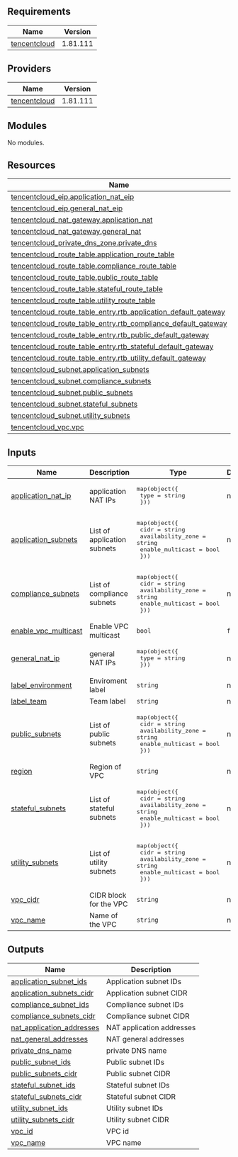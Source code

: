 ## Requirements

| Name | Version |
|------|---------|
| <a name="requirement_tencentcloud"></a> [tencentcloud](#requirement\_tencentcloud) | 1.81.111 |

## Providers

| Name | Version |
|------|---------|
| <a name="provider_tencentcloud"></a> [tencentcloud](#provider\_tencentcloud) | 1.81.111 |

## Modules

No modules.

## Resources

| Name | Type |
|------|------|
| [tencentcloud_eip.application_nat_eip](https://registry.terraform.io/providers/tencentcloudstack/tencentcloud/1.81.111/docs/resources/eip) | resource |
| [tencentcloud_eip.general_nat_eip](https://registry.terraform.io/providers/tencentcloudstack/tencentcloud/1.81.111/docs/resources/eip) | resource |
| [tencentcloud_nat_gateway.application_nat](https://registry.terraform.io/providers/tencentcloudstack/tencentcloud/1.81.111/docs/resources/nat_gateway) | resource |
| [tencentcloud_nat_gateway.general_nat](https://registry.terraform.io/providers/tencentcloudstack/tencentcloud/1.81.111/docs/resources/nat_gateway) | resource |
| [tencentcloud_private_dns_zone.private_dns](https://registry.terraform.io/providers/tencentcloudstack/tencentcloud/1.81.111/docs/resources/private_dns_zone) | resource |
| [tencentcloud_route_table.application_route_table](https://registry.terraform.io/providers/tencentcloudstack/tencentcloud/1.81.111/docs/resources/route_table) | resource |
| [tencentcloud_route_table.compliance_route_table](https://registry.terraform.io/providers/tencentcloudstack/tencentcloud/1.81.111/docs/resources/route_table) | resource |
| [tencentcloud_route_table.public_route_table](https://registry.terraform.io/providers/tencentcloudstack/tencentcloud/1.81.111/docs/resources/route_table) | resource |
| [tencentcloud_route_table.stateful_route_table](https://registry.terraform.io/providers/tencentcloudstack/tencentcloud/1.81.111/docs/resources/route_table) | resource |
| [tencentcloud_route_table.utility_route_table](https://registry.terraform.io/providers/tencentcloudstack/tencentcloud/1.81.111/docs/resources/route_table) | resource |
| [tencentcloud_route_table_entry.rtb_application_default_gateway](https://registry.terraform.io/providers/tencentcloudstack/tencentcloud/1.81.111/docs/resources/route_table_entry) | resource |
| [tencentcloud_route_table_entry.rtb_compliance_default_gateway](https://registry.terraform.io/providers/tencentcloudstack/tencentcloud/1.81.111/docs/resources/route_table_entry) | resource |
| [tencentcloud_route_table_entry.rtb_public_default_gateway](https://registry.terraform.io/providers/tencentcloudstack/tencentcloud/1.81.111/docs/resources/route_table_entry) | resource |
| [tencentcloud_route_table_entry.rtb_stateful_default_gateway](https://registry.terraform.io/providers/tencentcloudstack/tencentcloud/1.81.111/docs/resources/route_table_entry) | resource |
| [tencentcloud_route_table_entry.rtb_utility_default_gateway](https://registry.terraform.io/providers/tencentcloudstack/tencentcloud/1.81.111/docs/resources/route_table_entry) | resource |
| [tencentcloud_subnet.application_subnets](https://registry.terraform.io/providers/tencentcloudstack/tencentcloud/1.81.111/docs/resources/subnet) | resource |
| [tencentcloud_subnet.compliance_subnets](https://registry.terraform.io/providers/tencentcloudstack/tencentcloud/1.81.111/docs/resources/subnet) | resource |
| [tencentcloud_subnet.public_subnets](https://registry.terraform.io/providers/tencentcloudstack/tencentcloud/1.81.111/docs/resources/subnet) | resource |
| [tencentcloud_subnet.stateful_subnets](https://registry.terraform.io/providers/tencentcloudstack/tencentcloud/1.81.111/docs/resources/subnet) | resource |
| [tencentcloud_subnet.utility_subnets](https://registry.terraform.io/providers/tencentcloudstack/tencentcloud/1.81.111/docs/resources/subnet) | resource |
| [tencentcloud_vpc.vpc](https://registry.terraform.io/providers/tencentcloudstack/tencentcloud/1.81.111/docs/resources/vpc) | resource |

## Inputs

| Name | Description | Type | Default | Required |
|------|-------------|------|---------|:--------:|
| <a name="input_application_nat_ip"></a> [application\_nat\_ip](#input\_application\_nat\_ip) | application NAT IPs | <pre>map(object({<br>    type = string<br>  }))</pre> | n/a | yes |
| <a name="input_application_subnets"></a> [application\_subnets](#input\_application\_subnets) | List of application subnets | <pre>map(object({<br>    cidr              = string<br>    availability_zone = string<br>    enable_multicast  = bool<br>  }))</pre> | n/a | yes |
| <a name="input_compliance_subnets"></a> [compliance\_subnets](#input\_compliance\_subnets) | List of compliance subnets | <pre>map(object({<br>    cidr              = string<br>    availability_zone = string<br>    enable_multicast  = bool<br>  }))</pre> | n/a | yes |
| <a name="input_enable_vpc_multicast"></a> [enable\_vpc\_multicast](#input\_enable\_vpc\_multicast) | Enable VPC multicast | `bool` | `false` | no |
| <a name="input_general_nat_ip"></a> [general\_nat\_ip](#input\_general\_nat\_ip) | general NAT IPs | <pre>map(object({<br>    type = string<br>  }))</pre> | n/a | yes |
| <a name="input_label_environment"></a> [label\_environment](#input\_label\_environment) | Enviroment label | `string` | n/a | yes |
| <a name="input_label_team"></a> [label\_team](#input\_label\_team) | Team label | `string` | n/a | yes |
| <a name="input_public_subnets"></a> [public\_subnets](#input\_public\_subnets) | List of public subnets | <pre>map(object({<br>    cidr              = string<br>    availability_zone = string<br>    enable_multicast  = bool<br>  }))</pre> | n/a | yes |
| <a name="input_region"></a> [region](#input\_region) | Region of VPC | `string` | n/a | yes |
| <a name="input_stateful_subnets"></a> [stateful\_subnets](#input\_stateful\_subnets) | List of stateful subnets | <pre>map(object({<br>    cidr              = string<br>    availability_zone = string<br>    enable_multicast  = bool<br>  }))</pre> | n/a | yes |
| <a name="input_utility_subnets"></a> [utility\_subnets](#input\_utility\_subnets) | List of utility subnets | <pre>map(object({<br>    cidr              = string<br>    availability_zone = string<br>    enable_multicast  = bool<br>  }))</pre> | n/a | yes |
| <a name="input_vpc_cidr"></a> [vpc\_cidr](#input\_vpc\_cidr) | CIDR block for the VPC | `string` | n/a | yes |
| <a name="input_vpc_name"></a> [vpc\_name](#input\_vpc\_name) | Name of the VPC | `string` | n/a | yes |

## Outputs

| Name | Description |
|------|-------------|
| <a name="output_application_subnet_ids"></a> [application\_subnet\_ids](#output\_application\_subnet\_ids) | Application subnet IDs |
| <a name="output_application_subnets_cidr"></a> [application\_subnets\_cidr](#output\_application\_subnets\_cidr) | Application subnet CIDR |
| <a name="output_compliance_subnet_ids"></a> [compliance\_subnet\_ids](#output\_compliance\_subnet\_ids) | Compliance subnet IDs |
| <a name="output_compliance_subnets_cidr"></a> [compliance\_subnets\_cidr](#output\_compliance\_subnets\_cidr) | Compliance subnet CIDR |
| <a name="output_nat_application_addresses"></a> [nat\_application\_addresses](#output\_nat\_application\_addresses) | NAT application addresses |
| <a name="output_nat_general_addresses"></a> [nat\_general\_addresses](#output\_nat\_general\_addresses) | NAT general addresses |
| <a name="output_private_dns_name"></a> [private\_dns\_name](#output\_private\_dns\_name) | private DNS name |
| <a name="output_public_subnet_ids"></a> [public\_subnet\_ids](#output\_public\_subnet\_ids) | Public subnet IDs |
| <a name="output_public_subnets_cidr"></a> [public\_subnets\_cidr](#output\_public\_subnets\_cidr) | Public subnet CIDR |
| <a name="output_stateful_subnet_ids"></a> [stateful\_subnet\_ids](#output\_stateful\_subnet\_ids) | Stateful subnet IDs |
| <a name="output_stateful_subnets_cidr"></a> [stateful\_subnets\_cidr](#output\_stateful\_subnets\_cidr) | Stateful subnet CIDR |
| <a name="output_utility_subnet_ids"></a> [utility\_subnet\_ids](#output\_utility\_subnet\_ids) | Utility subnet IDs |
| <a name="output_utility_subnets_cidr"></a> [utility\_subnets\_cidr](#output\_utility\_subnets\_cidr) | Utility subnet CIDR |
| <a name="output_vpc_id"></a> [vpc\_id](#output\_vpc\_id) | VPC id |
| <a name="output_vpc_name"></a> [vpc\_name](#output\_vpc\_name) | VPC name |
